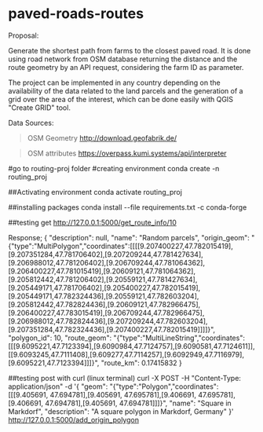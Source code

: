 # paved-roads-routes

Proposal: 

Generate the shortest path from farms to the closest paved road. It is done using road network from OSM database returning the distance and the route geometry by an API request, considering the farm ID as parameter. 

The project can be implemented in any country depending on the availability of the data related to the land parcels and the generation of a grid over the area of the interest, which can be done easily with QGIS "Create GRID" tool. 

Data Sources: 

 >OSM Geometry 
    http://download.geofabrik.de/

 >OSM attributes
   https://overpass.kumi.systems/api/interpreter



#go to routing-proj folder
#creating environment
conda create -n routing_proj

##Activating environment
conda activate routing_proj

##installing packages
conda install --file requirements.txt -c conda-forge


##testing get
http://127.0.0.1:5000/get_route_info/10

Response; {
    "description": null,
    "name": "Random parcels",
    "origin_geom": "{\"type\":\"MultiPolygon\",\"coordinates\":[[[[9.207400227,47.782015419],[9.207351284,47.781706402],[9.207209244,47.781427634],[9.206988012,47.781206402],[9.206709244,47.781064362],[9.206400227,47.781015419],[9.20609121,47.781064362],[9.205812442,47.781206402],[9.20559121,47.781427634],[9.205449171,47.781706402],[9.205400227,47.782015419],[9.205449171,47.782324436],[9.20559121,47.782603204],[9.205812442,47.782824436],[9.20609121,47.782966475],[9.206400227,47.783015419],[9.206709244,47.782966475],[9.206988012,47.782824436],[9.207209244,47.782603204],[9.207351284,47.782324436],[9.207400227,47.782015419]]]]}",
    "polygon_id": 10,
    "route_geom": "{\"type\":\"MultiLineString\",\"coordinates\":[[[9.6095221,47.7123394],[9.6090984,47.7124757],[9.6090581,47.7124611]],[[9.6093245,47.7111408],[9.609277,47.7114257],[9.6092949,47.7116979],[9.6095221,47.7123394]]]}",
    "route_km": 0.17415832
}

##testing post with curl (linux terminal)
curl -X POST -H "Content-Type: application/json" -d '{
  "geom": "{\"type\":\"Polygon\",\"coordinates\":[[[9.405691, 47.694781],[9.405691, 47.695781],[9.406691, 47.695781],[9.406691, 47.694781],[9.405691, 47.694781]]]}",
  "name": "Square in Markdorf",
  "description": "A square polygon in Markdorf, Germany"
}' http://127.0.0.1:5000/add_origin_polygon

